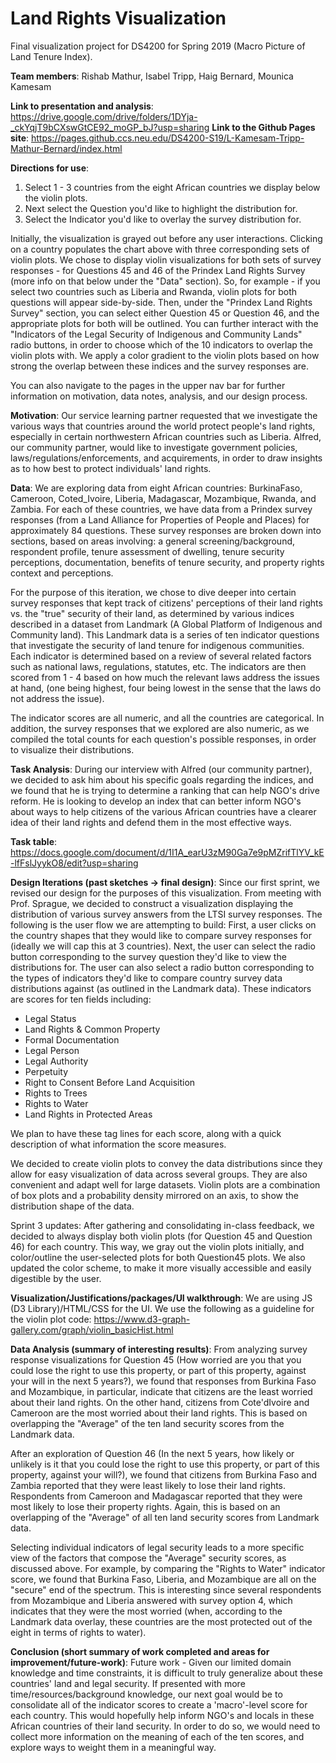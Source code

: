 # Land Rights Visualization

Final visualization project for DS4200 for Spring 2019 (Macro Picture of Land Tenure Index).

**Team members**: Rishab Mathur, Isabel Tripp, Haig Bernard, Mounica Kamesam

**Link to presentation and analysis**: https://drive.google.com/drive/folders/1DYja-_ckYqjT9bCXswGtCE92_moGP_bJ?usp=sharing
**Link to the Github Pages site**: https://pages.github.ccs.neu.edu/DS4200-S19/L-Kamesam-Tripp-Mathur-Bernard/index.html

**Directions for use**: 
1. Select 1 - 3 countries from the eight African countries we display below the violin plots. 
2. Next select the Question you'd like to highlight the distribution for. 
3. Select the Indicator you'd like to overlay the survey distribution for.

Initially, the visualization is grayed out before any user interactions. Clicking on a country populates the chart above with three corresponding sets of violin plots. We chose to display violin visualizations for both sets of survey responses - for Questions 45 and 46 of the Prindex Land Rights Survey (more info on that below under the "Data" section). So, for example - if you select two countries such as Liberia and Rwanda, violin plots for both questions will appear side-by-side. Then, under the "Prindex Land Rights Survey" section, you can select either Question 45 or Question 46, and the appropriate plots for both will be outlined. You can further interact with the "Indicators of the Legal Security of Indigenous and Community Lands" radio buttons, in order to choose which of the 10 indicators to overlap the violin plots with. We apply a color gradient to the violin plots based on how strong the overlap between these indices and the survey responses are. 

You can also navigate to the pages in the upper nav bar for further information on motivation, data notes, analysis, and our design process. 

**Motivation**: Our service learning partner requested that we investigate the various ways that countries around the world protect people's land rights, especially in certain northwestern African countries such as Liberia. Alfred, our community partner, would like to investigate government policies, laws/regulations/enforcements, and acquirements, in order to draw insights as to how best to protect individuals' land rights.

**Data**: We are exploring data from eight African countries: BurkinaFaso, Cameroon, Coted_Ivoire, Liberia, Madagascar, Mozambique, Rwanda, and Zambia. For each of these countries, we have data from a Prindex survey responses (from a Land Alliance for Properties of People and Places) for approximately 84 questions. These survey responses are broken down into sections, based on areas involving: a general screening/background, respondent profile, tenure assessment of dwelling, tenure security perceptions, documentation, benefits of tenure security, and property rights context and perceptions.

For the purpose of this iteration, we chose to dive deeper into certain survey responses that kept track of citizens' perceptions of their land rights vs. the "true" security of their land, as determined by various indices described in a dataset from Landmark (A Global Platform of Indigenous and Community land). This Landmark data is a series of ten indicator questions that investigate the security of land tenure for indigenous communities. Each indicator is determined based on a review of several related factors such as national laws, regulations, statutes, etc. The indicators are then scored from 1 - 4 based on how much the relevant laws address the issues at hand, (one being highest, four being lowest in the sense that the laws do not address the issue).

The indicator scores are all numeric, and all the countries are categorical. In addition, the survey responses that we explored are also numeric, as we compiled the total counts for each question's possible responses, in order to visualize their distributions.

**Task Analysis**: During our interview with Alfred (our community partner), we decided to ask him about his specific goals regarding the indices, and we found that he is trying to determine a ranking that can help NGO's drive reform. He is looking to develop an index that can better inform NGO's about ways to help citizens of the various African countries have a clearer idea of their land rights and defend them in the most effective ways.

**Task table**: https://docs.google.com/document/d/1I1A_earU3zM90Ga7e9pMZrifTlYV_kE-lfFslJyykO8/edit?usp=sharing

**Design Iterations (past sketches -> final design)**:
Since our first sprint, we revised our design for the purposes of this visualization. From meeting with Prof. Sprague, we decided to construct a visualization displaying the distribution of various survey answers from the LTSI survey responses. The following is the user flow we are attempting to build: First, a user clicks on the country shapes that they would like to compare survey responses for (ideally we will cap this at 3 countries). Next, the user can select the radio button corresponding to the survey question they'd like to view the distributions for. The user can also select a radio button corresponding to the types of indicators they'd like to compare country survey data distributions against (as outlined in the Landmark data). These indicators are scores for ten fields including:
  - Legal Status
  - Land Rights & Common Property
  - Formal Documentation
  - Legal Person
  - Legal Authority
  - Perpetuity
  - Right to Consent Before Land Acquisition
  - Rights to Trees
  - Rights to Water
  - Land Rights in Protected Areas
  
We plan to have these tag lines for each score, along with a quick description of what information the score measures.

We decided to create violin plots to convey the data distributions since they allow for easy visualization of data across several groups. They are also convenient and adapt well for large datasets. Violin plots are a combination of box plots and a probability density mirrored on an axis, to show the distribution shape of the data.   

Sprint 3 updates: After gathering and consolidating in-class feedback, we decided to always display both violin plots (for Question 45 and Question 46) for each country. This way, we gray out the violin plots initially, and color/outline the user-selected plots for both Question45 plots. We also updated the color scheme, to make it more visually accessible and easily digestible by the user. 

**Visualization/Justifications/packages/UI walkthrough**:
We are using JS (D3 Library)/HTML/CSS for the UI.
We use the following as a guideline for the violin plot code: https://www.d3-graph-gallery.com/graph/violin_basicHist.html

**Data Analysis (summary of interesting results)**: From analyzing survey response visualizations for Question 45 (How worried are you that you could lose the right to use this property, or part of this property, against your will in the next 5 years?), we found that responses from Burkina Faso and Mozambique, in particular, indicate that citizens are the least worried about their land rights. On the other hand, citizens from Cote'dIvoire and Cameroon are the most worried about their land rights. This is based on overlapping the "Average" of the ten land security scores from the Landmark data. 

After an exploration of Question 46 (In the next 5 years, how likely or unlikely is it that you could lose the right to use this property, or part of this property, against your will?), we found that citizens from Burkina Faso and Zambia reported that they were least likely to lose their land rights. Respondents from Cameroon and Madagascar reported that they were most likely to lose their property rights. Again, this is based on an overlapping of the "Average" of all ten land security scores from Landmark data.   

Selecting individual indicators of legal security leads to a more specific view of the factors that compose the "Average" security scores, as discussed above. For example, by comparing the "Rights to Water" indicator score, we found that Burkina Faso, Liberia, and Mozambique are all on the "secure" end of the spectrum. This is interesting since several respondents from Mozambique and Liberia answered with survey option 4, which indicates that they were the most worried (when, according to the Landmark data overlay, these countries are the most protected out of the eight in terms of rights to water). 

**Conclusion (short summary of work completed and areas for improvement/future-work)**:
Future work - Given our limited domain knowledge and time constraints, it is difficult to truly generalize about these countries' land and legal security. If presented with more time/resources/background knowledge, our next goal would be to consolidate all of the indicator scores to create a 'macro'-level score for each country. This would hopefully help inform NGO's and locals in these African countries of their land security. In order to do so, we would need to collect more information on the meaning of each of the ten scores, and explore ways to weight them in a meaningful way.
